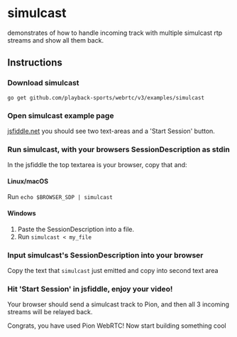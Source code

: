 # simulcast
demonstrates of how to handle incoming track with multiple simulcast rtp streams and show all them back.

## Instructions
### Download simulcast
```
go get github.com/playback-sports/webrtc/v3/examples/simulcast
```

### Open simulcast example page
[jsfiddle.net](https://jsfiddle.net/rxk4bftc) you should see two text-areas and a 'Start Session' button.

### Run simulcast, with your browsers SessionDescription as stdin
In the jsfiddle the top textarea is your browser, copy that and:
#### Linux/macOS
Run `echo $BROWSER_SDP | simulcast`
#### Windows
1. Paste the SessionDescription into a file.
1. Run `simulcast < my_file`

### Input simulcast's SessionDescription into your browser
Copy the text that `simulcast` just emitted and copy into second text area

### Hit 'Start Session' in jsfiddle, enjoy your video!
Your browser should send a simulcast track to Pion, and then all 3 incoming streams will be relayed back.

Congrats, you have used Pion WebRTC! Now start building something cool
